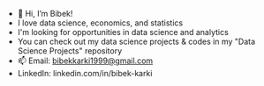- 👋 Hi, I’m Bibek!
- I love data science, economics, and statistics
- I'm looking for opportunities in data science and analytics
- You can check out my data science projects & codes in my "Data Science Projects" repository
- 📫 Email: bibekkarki1999@gmail.com 
- LinkedIn: linkedin.com/in/bibek-karki

<!---
bibekkarki1/bibekkarki1 is a ✨ special ✨ repository because its `README.md` (this file) appears on your GitHub profile.
You can click the Preview link to take a look at your changes.
--->
